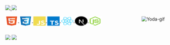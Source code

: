 <div>
  <a href="https://linktr.ee/ferreira94" target="_blank">
  <img height="180em" src="https://github-readme-stats.vercel.app/api?username=ferreira94&show_icons=true&theme=tokyonight&include_all_commits=true&count_private=true"/>
  <img height="180em" src="https://github-readme-stats.vercel.app/api/top-langs/?username=ferreira94&layout=compact&langs_count=16&theme=tokyonight"/>
</div>
  
<div style="display: inline_block"><br>
 <img align="center" alt="HTML-badge" height="30" width="40" src="https://raw.githubusercontent.com/devicons/devicon/master/icons/html5/html5-original.svg">
  <img align="center" alt="CSS-badge" height="30" width="40" src="https://raw.githubusercontent.com/devicons/devicon/master/icons/css3/css3-original.svg">
  <img align="center" alt="javascript-badge" height="30" width="40" src="https://raw.githubusercontent.com/devicons/devicon/master/icons/javascript/javascript-plain.svg">
  <img align="center" alt="typescript-badge" height="30" width="40" src="https://raw.githubusercontent.com/devicons/devicon/master/icons/typescript/typescript-plain.svg">
  <img align="center" alt="react-badge" height="30" width="40" src="https://raw.githubusercontent.com/devicons/devicon/master/icons/react/react-original.svg">
   <img align="center" alt="react-badge" height="30" width="40" src="https://raw.githubusercontent.com/devicons/devicon/master/icons/nextjs/nextjs-original.svg">
  <img align="center" alt="react-badge" height="30" width="40" src="https://raw.githubusercontent.com/devicons/devicon/master/icons/nodejs/nodejs-original.svg">
  <img align="right" alt="Yoda-gif" src="https://c.tenor.com/Z2YuwsLqZEgAAAAM/star-wars-yoda.gif">
</div>

##
<div> 
  <a href="https://www.linkedin.com/in/ferreira94" target="_blank"><img src="https://img.shields.io/badge/-LinkedIn-%230077B5?style=for-the-badge&logo=linkedin&logoColor=white" target="_blank"></a> 
   <a href="https://linktr.ee/ferreira94" target="_blank"><img src="https://img.shields.io/badge/linktree-39E09B?style=for-the-badge&logo=linktree&logoColor=white" target="_blank"></a> 
  </div>



